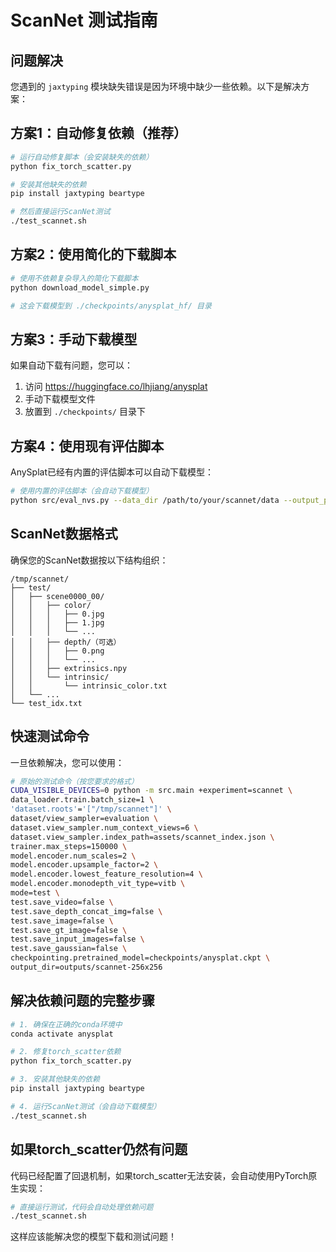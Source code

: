 # ScanNet 测试指南

## 问题解决

您遇到的 `jaxtyping` 模块缺失错误是因为环境中缺少一些依赖。以下是解决方案：

## 方案1：自动修复依赖（推荐）

```bash
# 运行自动修复脚本（会安装缺失的依赖）
python fix_torch_scatter.py

# 安装其他缺失的依赖
pip install jaxtyping beartype

# 然后直接运行ScanNet测试
./test_scannet.sh
```

## 方案2：使用简化的下载脚本

```bash
# 使用不依赖复杂导入的简化下载脚本
python download_model_simple.py

# 这会下载模型到 ./checkpoints/anysplat_hf/ 目录
```

## 方案3：手动下载模型

如果自动下载有问题，您可以：

1. 访问 https://huggingface.co/lhjiang/anysplat
2. 手动下载模型文件
3. 放置到 `./checkpoints/` 目录下

## 方案4：使用现有评估脚本

AnySplat已经有内置的评估脚本可以自动下载模型：

```bash
# 使用内置的评估脚本（会自动下载模型）
python src/eval_nvs.py --data_dir /path/to/your/scannet/data --output_path outputs/scannet_nvs
```

## ScanNet数据格式

确保您的ScanNet数据按以下结构组织：

```
/tmp/scannet/
├── test/
│   ├── scene0000_00/
│   │   ├── color/
│   │   │   ├── 0.jpg
│   │   │   ├── 1.jpg
│   │   │   └── ...
│   │   ├── depth/（可选）
│   │   │   ├── 0.png
│   │   │   └── ...
│   │   ├── extrinsics.npy
│   │   └── intrinsic/
│   │       └── intrinsic_color.txt
│   └── ...
└── test_idx.txt
```

## 快速测试命令

一旦依赖解决，您可以使用：

```bash
# 原始的测试命令（按您要求的格式）
CUDA_VISIBLE_DEVICES=0 python -m src.main +experiment=scannet \
data_loader.train.batch_size=1 \
'dataset.roots'='["/tmp/scannet"]' \
dataset/view_sampler=evaluation \
dataset.view_sampler.num_context_views=6 \
dataset.view_sampler.index_path=assets/scannet_index.json \
trainer.max_steps=150000 \
model.encoder.num_scales=2 \
model.encoder.upsample_factor=2 \
model.encoder.lowest_feature_resolution=4 \
model.encoder.monodepth_vit_type=vitb \
mode=test \
test.save_video=false \
test.save_depth_concat_img=false \
test.save_image=false \
test.save_gt_image=false \
test.save_input_images=false \
test.save_gaussian=false \
checkpointing.pretrained_model=checkpoints/anysplat.ckpt \
output_dir=outputs/scannet-256x256
```

## 解决依赖问题的完整步骤

```bash
# 1. 确保在正确的conda环境中
conda activate anysplat

# 2. 修复torch_scatter依赖
python fix_torch_scatter.py

# 3. 安装其他缺失的依赖
pip install jaxtyping beartype

# 4. 运行ScanNet测试（会自动下载模型）
./test_scannet.sh
```

## 如果torch_scatter仍然有问题

代码已经配置了回退机制，如果torch_scatter无法安装，会自动使用PyTorch原生实现：

```bash
# 直接运行测试，代码会自动处理依赖问题
./test_scannet.sh
```

这样应该能解决您的模型下载和测试问题！